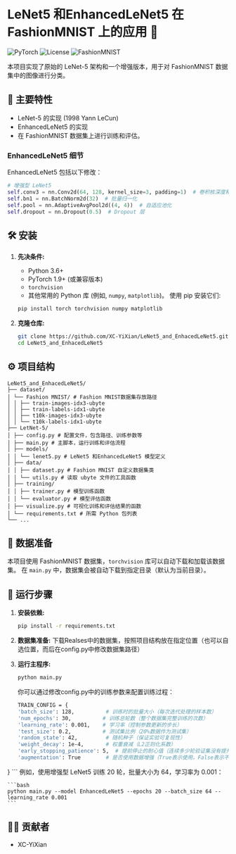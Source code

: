 # LeNet5 和EnhancedLeNet5 在 FashionMNIST 上的应用  🚀

![PyTorch](https://img.shields.io/badge/PyTorch-1.9+-EE4C2C.svg)
![License](https://img.shields.io/badge/License-MIT-blue.svg)
![FashionMNIST](https://img.shields.io/badge/Dataset-FashionMNIST-lightgrey)

本项目实现了原始的 LeNet-5 架构和一个增强版本，用于对 FashionMNIST 数据集中的图像进行分类。

## 🌟 主要特性

- LeNet-5 的实现 (1998 Yann LeCun)
- EnhancedLeNet5 的实现
- 在 FashionMNIST 数据集上进行训练和评估。

### EnhancedLeNet5 细节

EnhancedLeNet5 包括以下修改：

```python
# 增强型 LeNet5
self.conv3 = nn.Conv2d(64, 128, kernel_size=3, padding=1)  # 卷积核深度和宽度均数量增加
self.bn1 = nn.BatchNorm2d(32)  # 批量归一化
self.pool = nn.AdaptiveAvgPool2d((4, 4))  # 自适应池化
self.dropout = nn.Dropout(0.5)  # Dropout 层
```

## 🛠️ 安装

1.  **先决条件:**

    *   Python 3.6+
    *   PyTorch 1.9+ (或兼容版本)
    *   `torchvision`
    *   其他常用的 Python 库 (例如, `numpy`, `matplotlib`)。 使用 pip 安装它们:

    ```bash
    pip install torch torchvision numpy matplotlib
    ```

2.  **克隆仓库:**

    ```bash
    git clone https://github.com/XC-YiXian/LeNet5_and_EnhacedLeNet5.git
    cd LeNet5_and_EnhacedLeNet5
    ```

## ⚙️ 项目结构

```
LeNet5_and_EnhacedLeNet5/
├── dataset/
│ └── Fashion MNIST/ # Fashion MNIST数据集存放路径
│ │ ├── train-images-idx3-ubyte
│ │ ├── train-labels-idx1-ubyte
│ │ ├── t10k-images-idx3-ubyte
│ │ └── t10k-labels-idx1-ubyte
├── LetNet-5/
│ ├── config.py # 配置文件，包含路径、训练参数等
│ ├── main.py # 主脚本，运行训练和评估流程
│ ├── models/
│ │ └── lenet5.py # LeNet5 和EnhancedLeNet5 模型定义
│ ├── data/
│ │ ├── dataset.py # Fashion MNIST 自定义数据集类
│ │ └── utils.py # 读取 ubyte 文件的工具函数
│ ├── training/
│ │ ├── trainer.py # 模型训练函数
│ │ └── evaluator.py # 模型评估函数
│ ├── visualize.py # 可视化训练和评估结果的函数
│ └── requirements.txt # 所需 Python 包列表
└── ...
```

## 💾 数据准备

本项目使用 FashionMNIST 数据集，`torchvision` 库可以自动下载和加载该数据集。  在 `main.py` 中，数据集会被自动下载到指定目录（默认为当前目录）。

## 🚀 运行步骤

1.  **安装依赖:**

    ```bash
    pip install -r requirements.txt
    ```
2.  **数据集准备:**
   下载Realses中的数据集，按照项目结构放在指定位置（也可以自选位置，而后在config.py中修改数据集路径）

3.  **运行主程序:**

    ```bash
    python main.py
    ```

    你可以通过修改config.py中的训练参数来配置训练过程：
    ```bash
    TRAIN_CONFIG = {
    'batch_size': 128,          # 训练时的批量大小（每次迭代处理的样本数）
    'num_epochs': 30,          # 训练总轮数（整个数据集完整训练的次数）
    'learning_rate': 0.001,    # 学习率（控制参数更新的步长）
    'test_size': 0.2,          # 测试集比例（20%数据作为测试集）
    'random_state': 42,         # 随机种子（保证实验可复现性）
    'weight_decay': 1e-4,       # 权重衰减（L2正则化系数）
    'early_stopping_patience': 5,  # 提前停止的耐心值（连续多少轮验证集没有提升后停止训练）
    'augmentation': True        # 是否使用数据增强（True表示使用，False表示不使用）
   }
    ```
    例如，使用增强型 LeNet5 训练 20 轮，批量大小为 64，学习率为 0.001：

    ```bash
    python main.py --model EnhancedLeNet5 --epochs 20 --batch_size 64 --learning_rate 0.001
    ```


## 🧑‍💻 贡献者

*   XC-YiXian
```
